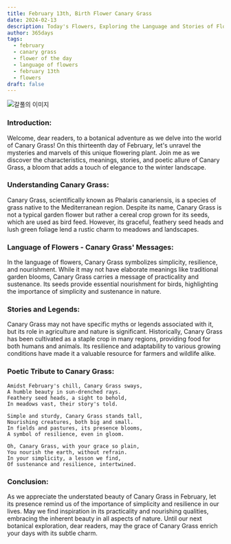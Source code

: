 ```yaml
---
title: February 13th, Birth Flower Canary Grass
date: 2024-02-13
description: Today's Flowers, Exploring the Language and Stories of Flowers Canary Grass
author: 365days
tags:
  - february
  - canary grass
  - flower of the day
  - language of flowers
  - february 13th
  - flowers
draft: false
---
```


![갈풀의 이미지](https://cdn.pixabay.com/photo/2019/12/27/15/34/phalaris-4722677_1280.jpg)
### **Introduction:**
Welcome, dear readers, to a botanical adventure as we delve into the world of Canary Grass! On this thirteenth day of February, let's unravel the mysteries and marvels of this unique flowering plant. Join me as we discover the characteristics, meanings, stories, and poetic allure of Canary Grass, a bloom that adds a touch of elegance to the winter landscape.

### **Understanding Canary Grass:**
Canary Grass, scientifically known as Phalaris canariensis, is a species of grass native to the Mediterranean region. Despite its name, Canary Grass is not a typical garden flower but rather a cereal crop grown for its seeds, which are used as bird feed. However, its graceful, feathery seed heads and lush green foliage lend a rustic charm to meadows and landscapes.

### **Language of Flowers - Canary Grass' Messages:**
In the language of flowers, Canary Grass symbolizes simplicity, resilience, and nourishment. While it may not have elaborate meanings like traditional garden blooms, Canary Grass carries a message of practicality and sustenance. Its seeds provide essential nourishment for birds, highlighting the importance of simplicity and sustenance in nature.

### **Stories and Legends:**
Canary Grass may not have specific myths or legends associated with it, but its role in agriculture and nature is significant. Historically, Canary Grass has been cultivated as a staple crop in many regions, providing food for both humans and animals. Its resilience and adaptability to various growing conditions have made it a valuable resource for farmers and wildlife alike.

### **Poetic Tribute to Canary Grass:**
```plaintext
Amidst February's chill, Canary Grass sways,
A humble beauty in sun-drenched rays.
Feathery seed heads, a sight to behold,
In meadows vast, their story's told.

Simple and sturdy, Canary Grass stands tall,
Nourishing creatures, both big and small.
In fields and pastures, its presence blooms,
A symbol of resilience, even in gloom.

Oh, Canary Grass, with your grace so plain,
You nourish the earth, without refrain.
In your simplicity, a lesson we find,
Of sustenance and resilience, intertwined.
```

### **Conclusion:**
As we appreciate the understated beauty of Canary Grass in February, let its presence remind us of the importance of simplicity and resilience in our lives. May we find inspiration in its practicality and nourishing qualities, embracing the inherent beauty in all aspects of nature. Until our next botanical exploration, dear readers, may the grace of Canary Grass enrich your days with its subtle charm.